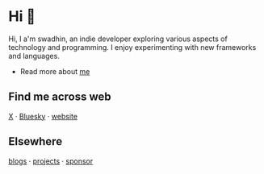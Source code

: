 # Hi 👋

Hi, I a'm swadhin, an indie developer exploring various aspects of technology and programming. I enjoy experimenting with new frameworks and languages.

- Read more about [me](https://swadhintandi.me)

## Find me across web

[X](https://x.com/SSwadhinTandi) &centerdot; [Bluesky](https://bsky.app/profile/sswadhinn.bsky.social) &centerdot; [website](https://swadhintandi.me)

## Elsewhere

[blogs](https://swadhintandi.me/blogs) &centerdot; [projects](https://swadhintandi.me/projects) &centerdot; [sponsor](https://github.com/sponsors/blueorionn)
